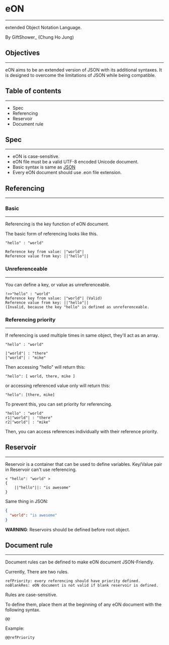 # eON

---
extended Object Notation Language.

By GiftShower_ (Chung Ho Jung)

## Objectives

---
eON aims to be an extended version of JSON with its additional syntaxes.
It is designed to overcome the limitations of JSON while being compatible.

## Table of contents

---
- Spec
- Referencing
- Reservoir
- Document rule
## Spec

---
- eON is case-sensitive.
- eON file must be a valid UTF-8 encoded Unicode document.
- Basic syntax is same as [JSON](https://www.json.org/)
- Every eON document should use .eon file extension.

## Referencing

---

### Basic

---
Referencing is the key function of eON document.

The basic form of referencing looks like this.
```text
"hello" : "world"

Reference key from value: |"world"|
Reference value from key: ||"hello"||
```
### Unreferenceable

---
You can define a key, or value as unreferenceable.
```text
!>>"hello" : "world"
Reference key from value: |"world"| (Valid)
Reference value from key: ||"hello"|| 
(Invalid, because the key "hello" is defined as unreferenceable.
```

### Referencing priority

---
If referencing is used multiple times in same object, they'll act as an array.
```text
"hello" : "world"

|"world"| : "there"
|"world"| : "mike"
```
Then accessing "hello" will return this:
```text
"hello": [ world, there, mike ]
```
or accessing referenced value only will return this:
```text
"hello": [there, mike]
```

To prevent this, you can set priority for referencing.

```text
"hello" : "world"
r1|"world"| : "there"
r2|"world"| : "mike"
```
Then, you can access references individually with their reference priority.

## Reservoir

---
Reservoir is a container that can be used to define variables.
Key/Value pair in Reservoir can't use referencing.

```text
< "hello": "world" >
{
    ||"hello"||: "is awesome"
}
```

Same thing in JSON:
```json
{
  "world": "is awesome"
}
```

**WARNING**: Reservoirs should be defined before root object.

## Document rule

---
Document rules can be defined to make eON document JSON-Friendly.

Currently, There are two rules.
```text
refPriority: every referencing should have priority defined.
noBlankRes: eON document is not valid if blank reservoir is defined.
```
Rules are case-sensitive.

To define them, place them at the beginning of any eON document
with the following syntax.
```text
@@
```
Example:
```text
@@refPriority
```